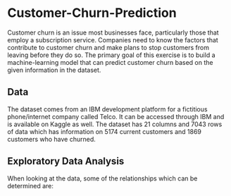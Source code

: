 # Customer-Churn-Prediction

Customer churn is an issue most businesses face, particularly those that employ a subscription service. Companies need to know the factors that contribute to customer churn and make plans to stop customers from leaving before they do so. The primary goal of this exercise is to build a machine-learning model that can predict customer churn based on the given information in the dataset.

## Data

The dataset comes from an IBM development platform for a fictitious phone/internet company called Telco. It can be accessed through IBM and is available on Kaggle as well. The dataset has 21 columns and 7043 rows of data which has information on 5174 current customers and 1869 customers who have churned. 

## Exploratory Data Analysis

When looking at the data, some of the relationships which can be determined are:
